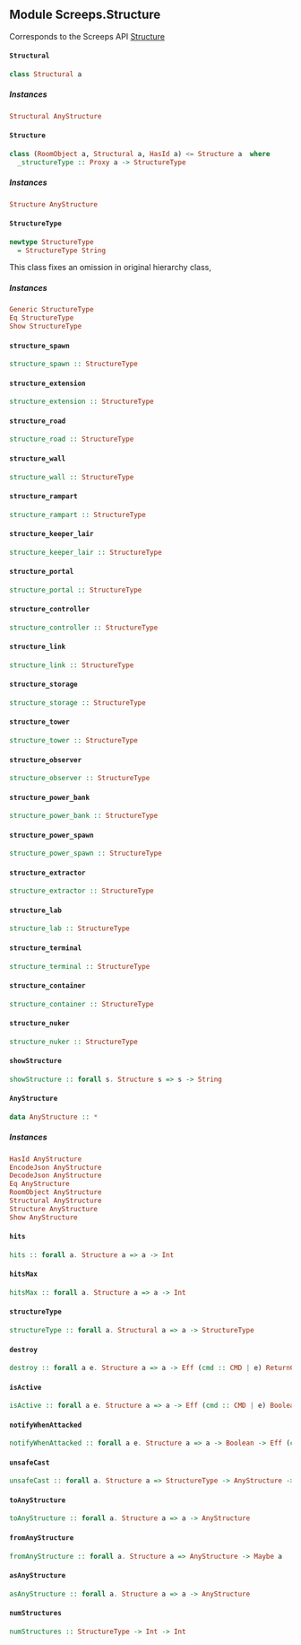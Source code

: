 ## Module Screeps.Structure

Corresponds to the Screeps API [Structure](http://support.screeps.com/hc/en-us/articles/203079221-Structure)

#### `Structural`

``` purescript
class Structural a 
```

##### Instances
``` purescript
Structural AnyStructure
```

#### `Structure`

``` purescript
class (RoomObject a, Structural a, HasId a) <= Structure a  where
  _structureType :: Proxy a -> StructureType
```

##### Instances
``` purescript
Structure AnyStructure
```

#### `StructureType`

``` purescript
newtype StructureType
  = StructureType String
```

This class fixes an omission in original hierarchy class,

##### Instances
``` purescript
Generic StructureType
Eq StructureType
Show StructureType
```

#### `structure_spawn`

``` purescript
structure_spawn :: StructureType
```

#### `structure_extension`

``` purescript
structure_extension :: StructureType
```

#### `structure_road`

``` purescript
structure_road :: StructureType
```

#### `structure_wall`

``` purescript
structure_wall :: StructureType
```

#### `structure_rampart`

``` purescript
structure_rampart :: StructureType
```

#### `structure_keeper_lair`

``` purescript
structure_keeper_lair :: StructureType
```

#### `structure_portal`

``` purescript
structure_portal :: StructureType
```

#### `structure_controller`

``` purescript
structure_controller :: StructureType
```

#### `structure_link`

``` purescript
structure_link :: StructureType
```

#### `structure_storage`

``` purescript
structure_storage :: StructureType
```

#### `structure_tower`

``` purescript
structure_tower :: StructureType
```

#### `structure_observer`

``` purescript
structure_observer :: StructureType
```

#### `structure_power_bank`

``` purescript
structure_power_bank :: StructureType
```

#### `structure_power_spawn`

``` purescript
structure_power_spawn :: StructureType
```

#### `structure_extractor`

``` purescript
structure_extractor :: StructureType
```

#### `structure_lab`

``` purescript
structure_lab :: StructureType
```

#### `structure_terminal`

``` purescript
structure_terminal :: StructureType
```

#### `structure_container`

``` purescript
structure_container :: StructureType
```

#### `structure_nuker`

``` purescript
structure_nuker :: StructureType
```

#### `showStructure`

``` purescript
showStructure :: forall s. Structure s => s -> String
```

#### `AnyStructure`

``` purescript
data AnyStructure :: *
```

##### Instances
``` purescript
HasId AnyStructure
EncodeJson AnyStructure
DecodeJson AnyStructure
Eq AnyStructure
RoomObject AnyStructure
Structural AnyStructure
Structure AnyStructure
Show AnyStructure
```

#### `hits`

``` purescript
hits :: forall a. Structure a => a -> Int
```

#### `hitsMax`

``` purescript
hitsMax :: forall a. Structure a => a -> Int
```

#### `structureType`

``` purescript
structureType :: forall a. Structural a => a -> StructureType
```

#### `destroy`

``` purescript
destroy :: forall a e. Structure a => a -> Eff (cmd :: CMD | e) ReturnCode
```

#### `isActive`

``` purescript
isActive :: forall a e. Structure a => a -> Eff (cmd :: CMD | e) Boolean
```

#### `notifyWhenAttacked`

``` purescript
notifyWhenAttacked :: forall a e. Structure a => a -> Boolean -> Eff (cmd :: CMD | e) ReturnCode
```

#### `unsafeCast`

``` purescript
unsafeCast :: forall a. Structure a => StructureType -> AnyStructure -> Maybe a
```

#### `toAnyStructure`

``` purescript
toAnyStructure :: forall a. Structure a => a -> AnyStructure
```

#### `fromAnyStructure`

``` purescript
fromAnyStructure :: forall a. Structure a => AnyStructure -> Maybe a
```

#### `asAnyStructure`

``` purescript
asAnyStructure :: forall a. Structure a => a -> AnyStructure
```

#### `numStructures`

``` purescript
numStructures :: StructureType -> Int -> Int
```



